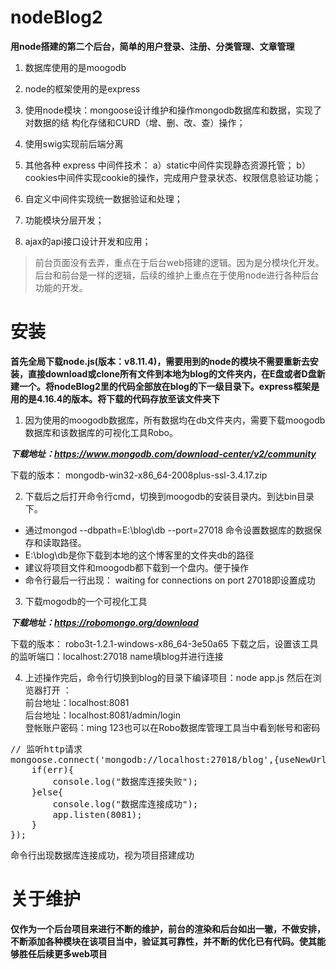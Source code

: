 

# nodeBlog2

**用node搭建的第二个后台，简单的用户登录、注册、分类管理、文章管理**
1. 数据库使用的是moogodb

2. node的框架使用的是express
 
3. 使用node模块：mongoose设计维护和操作mongodb数据库和数据，实现了对数据的结   构化存储和CURD（增、删、改、查）操作；

4. 使用swig实现前后端分离

5. 其他各种 express 中间件技术：
  a）static中间件实现静态资源托管；
  b）cookies中间件实现cookie的操作，完成用户登录状态、权限信息验证功能；

6. 自定义中间件实现统一数据验证和处理；

7. 功能模块分层开发；

8. ajax的api接口设计开发和应用；


>前台页面没有去弄，重点在于后台web搭建的逻辑。因为是分模块化开发。
后台和前台是一样的逻辑，后续的维护上重点在于使用node进行各种后台功能的开发。


# 安装
**首先全局下载node.js(版本：v8.11.4)，需要用到的node的模块不需要重新去安装，直接download或clone所有文件到本地为blog的文件夹内，在E盘或者D盘新建一个。将nodeBlog2里的代码全部放在blog的下一级目录下。express框架是用的是4.16.4的版本。将下载的代码存放至该文件夹下**

1. 因为使用的moogodb数据库，所有数据均在db文件夹内，需要下载moogodb数据库和该数据库的可视化工具Robo。


***下载地址：https://www.mongodb.com/download-center/v2/community***  

下载的版本：
mongodb-win32-x86_64-2008plus-ssl-3.4.17.zip  





2. 下载后之后打开命令行cmd，切换到moogodb的安装目录内。到达bin目录下。
- 通过mongod --dbpath=E:\blog\db --port=27018  命令设置数据库的数据保存和读取路径。
- E:\blog\db是你下载到本地的这个博客里的文件夹db的路径
- 建议将项目文件和moogodb都下载到一个盘内。便于操作
- 命令行最后一行出现：
waiting for connections on port 27018即设置成功





3. 下载mogodb的一个可视化工具  
 

***下载地址：https://robomongo.org/download***  

下载的版本：
robo3t-1.2.1-windows-x86_64-3e50a65
下载之后，设置该工具的监听端口：localhost:27018 name填blog并进行连接


4. 上述操作完后，命令行切换到blog的目录下编译项目：node app.js
然后在浏览器打开 ：  
前台地址：localhost:8081   
后台地址：localhost:8081/admin/login  
登帐账户密码：ming 123也可以在Robo数据库管理工具当中看到帐号和密码

<pre>
// 监听http请求
mongoose.connect('mongodb://localhost:27018/blog',{useNewUrlParser:true},function(err){
	if(err){
		console.log("数据库连接失败");
	}else{
		console.log("数据库连接成功");
		app.listen(8081);
	}
});
</pre>

命令行出现数据库连接成功，视为项目搭建成功

# 关于维护
**仅作为一个后台项目来进行不断的维护，前台的渲染和后台如出一辙，不做安排，不断添加各种模块在该项目当中，验证其可靠性，并不断的优化已有代码。使其能够胜任后续更多web项目**

